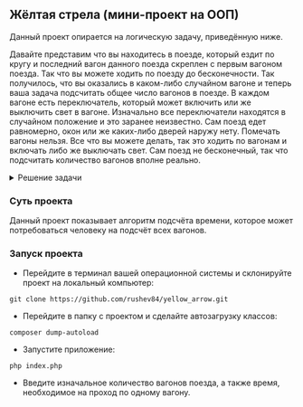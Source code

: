 ## Жёлтая стрела (мини-проект на ООП)

Данный проект опирается на логическую задачу, приведённую ниже.

Давайте представим что вы находитесь в поезде, который ездит по кругу и последний вагон данного поезда скреплен с первым вагоном поезда. Так что вы можете ходить по поезду до бесконечности. Так получилось, что вы оказались в каком-либо случайном вагоне и теперь ваша задача подсчитать общее число вагонов в поезде. В каждом вагоне есть переключатель, который может включить или же выключить свет в вагоне. Изначально все переключатели находятся в случайном положение и это заранее неизвестно.
Сам поезд едет равномерно, окон или же каких-либо дверей наружу нету. Помечать вагоны нельзя. Все что вы можете делать, так это ходить по вагонам и включать либо же выключать свет. Сам поезд не бесконечный, так что подсчитать количество вагонов вполне реально.


<details>
  <summary>Решение задачи</summary>
   В вагоне, в котором вы оказались включите или же выключите свет, если он уже был включен. Теперь начните идти по поезду, при этом не забывайте считать те вагоны, которые вы уже прошли. Если вы попадаете в вагон, где горит свет (вы вначале включили свет в своем вагоне), то выключаете свет и идете обратно столько же вагонов, сколько шли до этого вагона. Теперь когда вы вернулись в точку откуда начали вы можете посмотреть на свет. Если он выключился значит вы прошли полный круг и выключили свет, если нет, то повторите все заново. Пройдите в обратную сторону, выключите свет, потом назад и если теперь свет погас, то вы можете ответить какое количество вагонов в этом поезде. Таким образом повторяя это действие вы сможете добиться нужного результата.
</details>

### Суть проекта 
Данный проект показывает алгоритм подсчёта времени, которое может потребоваться человеку на подсчёт всех вагонов. 

### Запуск проекта
- Перейдите в терминал вашей операционной системы и склонируйте проект на локальный компьютер:
```console
git clone https://github.com/rushev84/yellow_arrow.git
```

- Перейдите в папку с проектом и сделайте автозагрузку классов:
```console
composer dump-autoload
```

- Запустите приложение:
```console
php index.php
```

- Введите изначальное количество вагонов поезда, а также время, необходимое на проход по одному вагону.